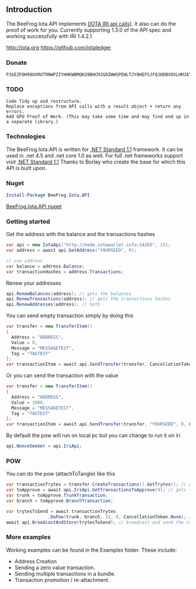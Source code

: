 ## Introduction

The BeeFrog.Iota.API implements [[IOTA IRI api calls]](https://github.com/iotaledger/wiki/blob/master/api-proposal.md).
It also can do the proof of work for you.
Currently supporting 1.3.0 of the API spec and working successfully with IRI 1.4.2.1

http://iota.org
https://github.com/iotaledger


### Donate

```iota
PJGEZFOH99UVRUTRNWPZIYHHKWBMQKG9BHCMJGOZWWSPEWLTJYOHEFSJFQJHDBVOXLHMJATJIALSXELYXRBGAMWZHW
```

### TODO
	Code Tidy up and restructure.
	Replace exceptions from API calls with a result object + return any errors.
	Add GPU Proof of Work. (This may take some time and may find end up in a separate library.)

### Technologies

The BeeFrog.Iota.API is written for [.NET Standard 1.1](https://docs.microsoft.com/en-us/dotnet/standard/net-standard) framework. It can be used in .net 4.5 and .net core 1.0 as well. For full .net frameworks support visit [.NET Standard 1.1](https://docs.microsoft.com/en-us/dotnet/standard/net-standard)
Thanks to Borlay who create the base for which this API is built upon.


### Nuget

```PowerShell
Install-Package BeeFrog.Iota.API
```
[BeeFrog.Iota.API nuget](https://www.nuget.org/packages/BeeFrog.Iota.API/)

### Getting started

Get the address with the balance and the transactions hashes
```cs
var api = new IotaApi("http://node.iotawallet.info:14265", 15);
var address = await api.GetAddress("YOURSEED", 0);

// use address
var balance = address.Balance;
var transactionHashes = address.Transactions;
```

 Renew your addresses
 ```cs
api.RenewBalances(address); // gets the balances
api.RenewTransactions(address); // gets the transactions hashes
api.RenewAddresses(address); // both
```

You can send empty transaction simply by doing this
```cs
var transfer = new TransferItem()
{
  Address = "ADDRESS",
  Value = 0,
  Message = "MESSAGETEST",
  Tag = "TAGTEST"
};
var transactionItem = await api.SendTransfer(transfer, CancellationToken.None);
```

Or you can send the transaction with the value
```cs
var transfer = new TransferItem()
{
  Address = "ADDRESS",
  Value = 1000,
  Message = "MESSAGETEST",
  Tag = "TAGTEST"
};
var transactionItem = await api.SendTransfer(transfer, "YOURSEED", 0, CancellationToken.None);
```
By default the pow will run on local pc but you can change to run it on iri
```cs
api.NonceSeeker = api.IriApi;
```

### POW

You can do the pow (attachToTangle) like this
```cs
var transactionTrytes = transfer.CreateTransactions().GetTrytes(); // gets transactions from transfer and then trytes
var toApprove = await api.IriApi.GetTransactionsToApprove(9); // gets transactions to approve
var trunk = toApprove.TrunkTransaction;
var branch = toApprove.BranchTransaction;

var trytesToSend = await transactionTrytes
                .DoPow(trunk, branch, 15, 0, CancellationToken.None); // do the pow
await api.BroadcastAndStore(trytesToSend); // broadcast and send the trytes
```

### More examples
Working examples can be found in the Examples folder. 
These include:
* Address Creation
* Sending a zero  value transaction.
* Sending multiple transactions in a bundle.
* Transaction promotion / re-attachment.